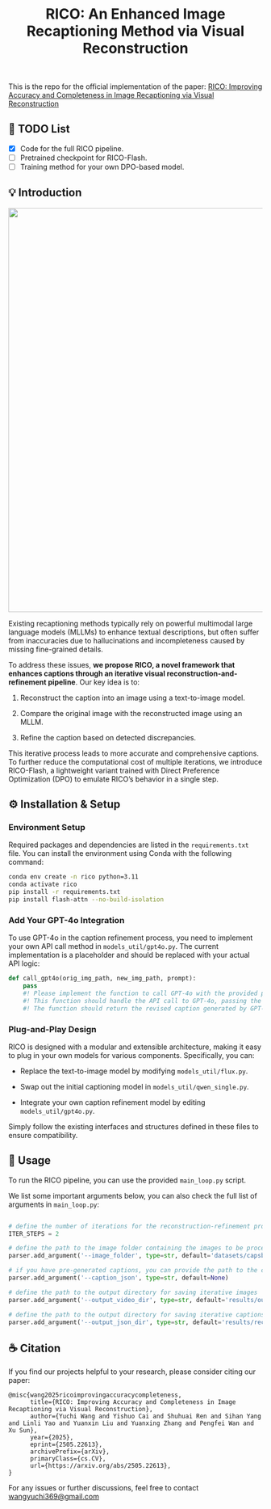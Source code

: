 <h1 align="center">
RICO: An Enhanced Image Recaptioning Method via Visual Reconstruction
</h1>


<br>

This is the repo for the official implementation of the paper: [RICO: Improving Accuracy and Completeness in Image Recaptioning via Visual Reconstruction]([https://arxiv.org/](https://arxiv.org/abs/2505.22613))

## 📆 TODO List
- [x] Code for the full RICO pipeline.
- [ ] Pretrained checkpoint for RICO-Flash.
- [ ] Training method for your own DPO-based model.

## 💡 Introduction

<div align=center>
<img src="img/method.png" width="800" >
</div>


Existing recaptioning methods typically rely on powerful multimodal large language models (MLLMs) to enhance textual descriptions, but often suffer from inaccuracies due to hallucinations and incompleteness caused by missing fine-grained details. 

To address these issues, **we propose RICO, a novel framework that enhances captions through an iterative visual reconstruction-and-refinement pipeline**. Our key idea is to:

1. Reconstruct the caption into an image using a text-to-image model.

2. Compare the original image with the reconstructed image using an MLLM.

3. Refine the caption based on detected discrepancies.

This iterative process leads to more accurate and comprehensive captions.
To further reduce the computational cost of multiple iterations, we introduce RICO-Flash, a lightweight variant trained with Direct Preference Optimization (DPO) to emulate RICO’s behavior in a single step.







## ⚙️ Installation & Setup
### Environment Setup

Required packages and dependencies are listed in the `requirements.txt` file. You can install the environment using Conda with the following command:

```bash
conda env create -n rico python=3.11
conda activate rico
pip install -r requirements.txt
pip install flash-attn --no-build-isolation
```

### Add Your GPT-4o Integration
To use GPT-4o in the caption refinement process, you need to implement your own API call method in `models_util/gpt4o.py`. The current implementation is a placeholder and should be replaced with your actual API logic:

```python
def call_gpt4o(orig_img_path, new_img_path, prompt):
    pass
    #! Please implement the function to call GPT-4o with the provided prompt and return the response.
    #! This function should handle the API call to GPT-4o, passing the original and reconstructed image paths along with the prompt.
    #! The function should return the revised caption generated by GPT-4o.
```

### Plug-and-Play Design
RICO is designed with a modular and extensible architecture, making it easy to plug in your own models for various components. Specifically, you can:

- Replace the text-to-image model by modifying `models_util/flux.py`.

- Swap out the initial captioning model in `models_util/qwen_single.py`.

- Integrate your own caption refinement model by editing `models_util/gpt4o.py`.

Simply follow the existing interfaces and structures defined in these files to ensure compatibility.


## 🚀 Usage
To run the RICO pipeline, you can use the provided `main_loop.py` script. 

We list some important arguments below, you can also check the full list of arguments in `main_loop.py`:


```python

# define the number of iterations for the reconstruction-refinement process
ITER_STEPS = 2

# define the path to the image folder containing the images to be processed
parser.add_argument('--image_folder', type=str, default='datasets/capsbench')

# if you have pre-generated captions, you can provide the path to the caption JSON file
parser.add_argument('--caption_json', type=str, default=None)

# define the path to the output directory for saving iterative images
parser.add_argument('--output_video_dir', type=str, default='results/outputs')

# define the path to the output directory for saving iterative captions
parser.add_argument('--output_json_dir', type=str, default='results/records')

```




## ☕ Citation
 If you find our projects helpful to your research, please consider citing our paper:
```
@misc{wang2025ricoimprovingaccuracycompleteness,
      title={RICO: Improving Accuracy and Completeness in Image Recaptioning via Visual Reconstruction}, 
      author={Yuchi Wang and Yishuo Cai and Shuhuai Ren and Sihan Yang and Linli Yao and Yuanxin Liu and Yuanxing Zhang and Pengfei Wan and Xu Sun},
      year={2025},
      eprint={2505.22613},
      archivePrefix={arXiv},
      primaryClass={cs.CV},
      url={https://arxiv.org/abs/2505.22613}, 
}
```
For any issues or further discussions, feel free to contact wangyuchi369@gmail.com

